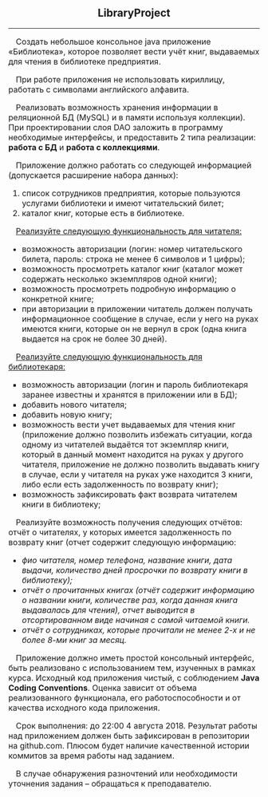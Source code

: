<h2 style="text-align: center;">LibraryProject</h2>
<hr>
<div style="font-size: 16px">
<p style="text-indent: 15px;">Создать небольшое консольное java приложение «Библиотека», которое позволяет вести учёт книг, выдаваемых для чтения в библиотеке предприятия.</p>
<p style="text-indent: 15px;">При работе приложения не использовать кириллицу, работать с символами английского алфавита.</p>
<p style="text-indent: 15px;">Реализовать возможность хранения информации в реляционной БД (MySQL) и в памяти используя коллекции). При проектировании слоя DAO заложить в программу необходимые интерфейсы, и предоставить 2 типа реализации: <span style="font-weight:700">работа с БД</span> и <span style="font-weight:700">работа с коллекциями</span>.</p> 

<p style="text-indent: 15px;">Приложение должно работать со следующей информацией (допускается расширение набора данных):</p>
<ol> 
<li>список сотрудников предприятия, которые пользуются услугами библиотеки и имеют читательский билет;</li>
<li>каталог книг, которые есть в библиотеке.</li>
</ol>
<p style="text-indent: 15px; text-decoration: underline;">Реализуйте следующую функциональность для читателя:</p>
<ul>
<li>возможность авторизации (логин: номер читательского билета, пароль: строка не менее 6 символов и 1 цифры);</li>
<li>возможность просмотреть каталог книг (каталог может содержать несколько экземпляров одной книги);</li>
<li>возможность просмотреть подробную информацию о конкретной книге;</li>
<li>при авторизации в приложении читатель должен получать информационное сообщение в случае, если у него на руках имеются книги, которые он не вернул в срок (одна книга выдается на срок не более 30 дней).</li>
</ul>
<p style="text-indent: 15px; text-decoration: underline;">Реализуйте следующую функциональность для библиотекаря:</p>
<ul style="list-style-type: square;"><li>возможность авторизации (логин и пароль библиотекаря заранее известны и хранятся в приложении или в БД);</li>
<li>добавить нового читателя;</li>
<li>добавить новую книгу;</li>
<li>возможность вести учет выдаваемых для чтения книг (приложение должно позволить избежать ситуации, когда одному из читателей выдаётся тот экземпляр книги, который в данный момент находится на руках у другого читателя, приложение не должно позволить выдавать книгу в случае, если у читателя на руках уже находится 3 книги, либо если есть задолженность по возврату книг);</li>
<li>возможность зафиксировать факт возврата читателем книги в библиотеку;</li>
</ul>
<p style="text-indent: 15px;">Реализуйте возможность получения следующих отчётов:
отчёт о читателях, у которых имеется задолженность по возврату книг (отчет содержит следующую информацию:</p>
<ul style="font-style: italic;"><li> фио читателя, номер телефона, название книги, дата выдачи, количество дней просрочки по возврату книги в библиотеку);</li>
<li>отчёт о прочитанных книгах (отчёт содержит информацию о названии книги, количестве раз, когда данная книга выдавалась для чтения), отчет выводится в отсортированном виде начиная с самой читаемой книги.</li>
<li>отчёт о сотрудниках, которые прочитали не менее 2-х и не более 8-ми книг за месяц.</li>
</ul>

<p style="text-indent: 15px;">Приложение должно иметь простой консольный интерфейс, быть реализовано с использованием тем, изученных в рамках курса. Исходный код приложения чистый, с соблюдением <span style="font-weight: bold">Java Coding Conventions</span>. Оценка зависит от объема реализованного функционала, его работоспособности и от качества исходного кода приложения.</p>

<p style="text-indent: 15px;">Срок выполнения: до 22:00 4 августа 2018. Результат работы над приложением должен быть зафиксирован в репозитории на github.com. Плюсом будет наличие качественной истории коммитов за время работы над заданием.</p> 
<p style="text-indent: 15px;">В случае обнаружения разночтений или необходимости уточнения задания – обращаться к преподавателю.</p>
</div>
